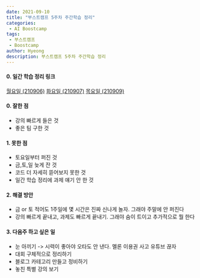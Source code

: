 ```yaml
---
date: 2021-09-10
title: "부스트캠프 5주차 주간학습 정리"
categories: 
 - AI Boostcamp
tags:
 - 부스트캠프
 - Boostcamp
author: Hyeong
description: 부스트캠프 5주차 주간학습 정리
---
```

#### 0. 일간 학습 정리 링크
[월요일 (210906)](https://hyeong01.github.io/ai%20boostcamp/AI-Boostcamp-Day-23/)
[화요일 (210907)](https://hyeong01.github.io/ai%20boostcamp/AI-Boostcamp-Day-24/)
[목요일 (210909)](https://hyeong01.github.io/ai%20boostcamp/AI-Boostcamp-Day-26/)

#### 0. 잘한 점
- 강의 빠르게 들은 것
- 좋은 팀 구한 것

#### 1. 못한 점
- 토요일부터 퍼진 것
- 금,토,일 늦게 잔 것
- 코드 더 자세히 뜯어보지 못한 것
- 일간 학습 정리에 과제 얘기 안 한 것

#### 2. 해결 방안
- 금 or 토 적어도 1주일에 몇 시간은 진짜 신나게 놀자. 그래야 주말에 안 퍼진다
- 강의 빠르게 끝내고, 과제도 빠르게 끝내기. 그래야 숨이 트이고 추가적으로 뭘 한다

#### 3. 다음주 하고 싶은 일
- 눈 아끼기 -> 시력이 좋아야 오타도 안 낸다. 멜론 이용권 사고 유튜브 끊자
- 대회 구체적으로 정리하기
- 블로그 카테고리 만들고 정비하기
- 놓친 특별 강의 보기
